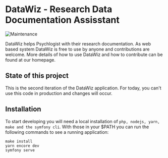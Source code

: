 # DataWiz - Research Data Documentation Assisstant
![Maintenance](https://img.shields.io/maintenance/yes/2020)

DataWiz helps Psychlogist with their research documentation. 
As web based system DataWiz is free to use by anyone and contributions are welcome.
More details of how to use DataWiz and how to contribute can be found at our homepage.

## State of this project

This is the second iteration of the DataWiz application.
For today, you can't use this code in production and changes will occur.

## Installation

To start developing you will need a local installation of `php, nodejs, yarn, make and the symfony cli`.
With those in your $PATH you can run the following commands to see a running application:

```
make install
yarn encore dev
symfony serve
```
